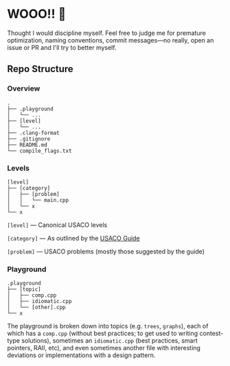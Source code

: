 # WOOO!! 🎉

Thought I would discipline myself. Feel free to judge me for premature optimization, naming conventions, commit messages—no really, open an issue or PR and I'll try to better myself.

## Repo Structure


### Overview
```
.
├── .playground
│   └── ...
├── [level]
│   └── ...
├── .clang-format
├── .gitignore
├── README.md
└── compile_flags.txt
```

### Levels
```
[level]
├── [category]
│   ├── [problem]
│   │   └── main.cpp
│   └── x
└── x
```

`[level]` — Canonical USACO levels

`[category]` — As outlined by the [USACO Guide](https://usaco.guide)

`[problem]` — USACO problems (mostly those suggested by the guide)

### Playground
```
.playground
├── [topic]
│   ├── comp.cpp
│   ├── idiomatic.cpp
│   └── [other].cpp
└── x
```

The playground is broken down into topics (e.g. `trees`, `graphs`), each of which has a `comp.cpp` (without best practices; to get used to writing contest-type solutions), sometimes an `idiomatic.cpp` (best practices, smart pointers, RAII, etc), and even sometimes another file with interesting deviations or implementations with a design pattern.
